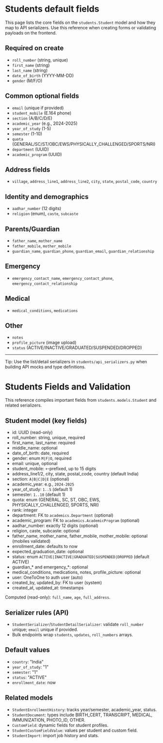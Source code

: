 # Students default fields

This page lists the core fields on the `students.Student` model and how they map to API serializers. Use this reference when creating forms or validating payloads on the frontend.

## Required on create
- `roll_number` (string, unique)
- `first_name` (string)
- `last_name` (string)
- `date_of_birth` (YYYY-MM-DD)
- `gender` (M/F/O)

## Common optional fields
- `email` (unique if provided)
- `student_mobile` (E.164 phone)
- `section` (A/B/C/D/E)
- `academic_year` (e.g., 2024-2025)
- `year_of_study` (1-5)
- `semester` (1-10)
- `quota` (GENERAL/SC/ST/OBC/EWS/PHYSICALLY_CHALLENGED/SPORTS/NRI)
- `department` (UUID)
- `academic_program` (UUID)

## Address fields
- `village`, `address_line1`, `address_line2`, `city`, `state`, `postal_code`, `country`

## Identity and demographics
- `aadhar_number` (12 digits)
- `religion` (enum), `caste`, `subcaste`

## Parents/Guardian
- `father_name`, `mother_name`
- `father_mobile`, `mother_mobile`
- `guardian_name`, `guardian_phone`, `guardian_email`, `guardian_relationship`

## Emergency
- `emergency_contact_name`, `emergency_contact_phone`, `emergency_contact_relationship`

## Medical
- `medical_conditions`, `medications`

## Other
- `notes`
- `profile_picture` (image upload)
- `status` (ACTIVE/INACTIVE/GRADUATED/SUSPENDED/DROPPED)

---

Tip: Use the list/detail serializers in `students/api_serializers.py` when building API mocks and type definitions.
# Students Fields and Validation

This reference compiles important fields from `students.models.Student` and related serializers.

## Student model (key fields)
- id: UUID (read-only)
- roll_number: string, unique, required
- first_name, last_name: required
- middle_name: optional
- date_of_birth: date, required
- gender: enum `M|F|O`, required
- email: unique, optional
- student_mobile: `+`-prefixed, up to 15 digits
- address_line1/2, city, state, postal_code, country (default India)
- section: `A|B|C|D|E` (optional)
- academic_year: e.g., `2024-2025`
- year_of_study: `1..5` (default 1)
- semester: `1..10` (default 1)
- quota: enum (GENERAL, SC, ST, OBC, EWS, PHYSICALLY_CHALLENGED, SPORTS, NRI)
- rank: integer
- department: FK to `academics.Department` (optional)
- academic_program: FK to `academics.AcademicProgram` (optional)
- aadhar_number: exactly 12 digits (optional)
- religion, caste, subcaste: optional
- father_name, mother_name, father_mobile, mother_mobile: optional (mobiles validated)
- enrollment_date: defaults to now
- expected_graduation_date: optional
- status: enum `ACTIVE|INACTIVE|GRADUATED|SUSPENDED|DROPPED` (default ACTIVE)
- guardian_* and emergency_*: optional
- medical_conditions, medications, notes, profile_picture: optional
- user: OneToOne to auth user (auto)
- created_by, updated_by: FK to user (system)
- created_at, updated_at: timestamps

Computed (read-only): `full_name`, `age`, `full_address`.

## Serializer rules (API)
- `StudentSerializer`/`StudentDetailSerializer`: validate `roll_number` unique; `email` unique if provided.
- Bulk endpoints wrap `students`, `updates`, `roll_numbers` arrays.

## Default values
- `country`: "India"
- `year_of_study`: "1"
- `semester`: "1"
- `status`: "ACTIVE"
- `enrollment_date`: now

## Related models
- `StudentEnrollmentHistory`: tracks year/semester, academic_year, status.
- `StudentDocument`: types include BIRTH_CERT, TRANSCRIPT, MEDICAL, IMMUNIZATION, PHOTO_ID, OTHER.
- `CustomField`: dynamic fields for student profiles.
- `StudentCustomFieldValue`: values per student and custom field.
- `StudentImport`: import job history and stats.
